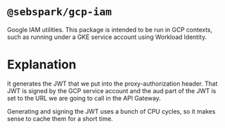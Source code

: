 # `@sebspark/gcp-iam`

Google IAM utilities. This package is intended to be run in GCP contexts, such as running under a GKE service account using Workload Identity.


# Explanation

It generates the JWT that we put into the proxy-authorization header. That JWT is signed by the GCP service account and the aud part of the JWT is set to the URL we are going to call in the API Gateway.
 
Generating and signing the JWT uses a bunch of CPU cycles, so it makes sense to cache them for a short time.
